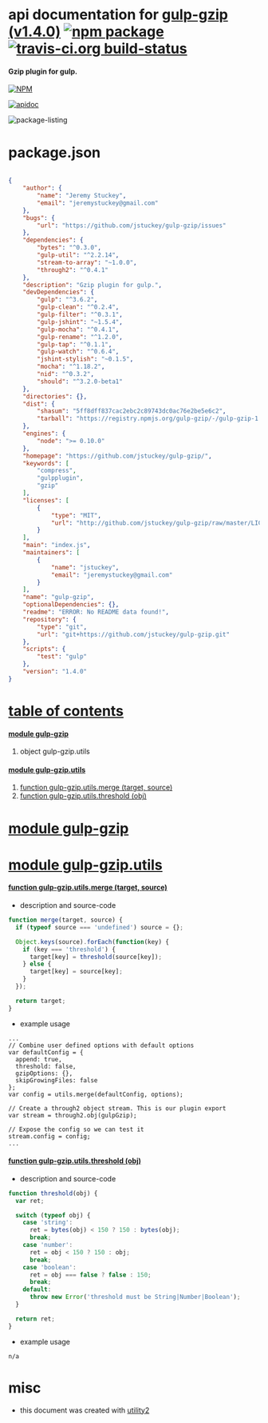 # api documentation for  [gulp-gzip (v1.4.0)](https://github.com/jstuckey/gulp-gzip/)  [![npm package](https://img.shields.io/npm/v/npmdoc-gulp-gzip.svg?style=flat-square)](https://www.npmjs.org/package/npmdoc-gulp-gzip) [![travis-ci.org build-status](https://api.travis-ci.org/npmdoc/node-npmdoc-gulp-gzip.svg)](https://travis-ci.org/npmdoc/node-npmdoc-gulp-gzip)
#### Gzip plugin for gulp.

[![NPM](https://nodei.co/npm/gulp-gzip.png?downloads=true)](https://www.npmjs.com/package/gulp-gzip)

[![apidoc](https://npmdoc.github.io/node-npmdoc-gulp-gzip/build/screen-capture.buildNpmdoc.browser._2Fhome_2Ftravis_2Fbuild_2Fnpmdoc_2Fnode-npmdoc-gulp-gzip_2Ftmp_2Fbuild_2Fapidoc.html.png)](https://npmdoc.github.io/node-npmdoc-gulp-gzip/build..beta..travis-ci.org/apidoc.html)

![package-listing](https://npmdoc.github.io/node-npmdoc-gulp-gzip/build/screen-capture.npmPackageListing.svg)



# package.json

```json

{
    "author": {
        "name": "Jeremy Stuckey",
        "email": "jeremystuckey@gmail.com"
    },
    "bugs": {
        "url": "https://github.com/jstuckey/gulp-gzip/issues"
    },
    "dependencies": {
        "bytes": "^0.3.0",
        "gulp-util": "^2.2.14",
        "stream-to-array": "~1.0.0",
        "through2": "^0.4.1"
    },
    "description": "Gzip plugin for gulp.",
    "devDependencies": {
        "gulp": "^3.6.2",
        "gulp-clean": "^0.2.4",
        "gulp-filter": "^0.3.1",
        "gulp-jshint": "~1.5.4",
        "gulp-mocha": "^0.4.1",
        "gulp-rename": "^1.2.0",
        "gulp-tap": "^0.1.1",
        "gulp-watch": "^0.6.4",
        "jshint-stylish": "~0.1.5",
        "mocha": "^1.18.2",
        "nid": "^0.3.2",
        "should": "^3.2.0-beta1"
    },
    "directories": {},
    "dist": {
        "shasum": "5ff8dff837cac2ebc2c89743dc0ac76e2be5e6c2",
        "tarball": "https://registry.npmjs.org/gulp-gzip/-/gulp-gzip-1.4.0.tgz"
    },
    "engines": {
        "node": ">= 0.10.0"
    },
    "homepage": "https://github.com/jstuckey/gulp-gzip/",
    "keywords": [
        "compress",
        "gulpplugin",
        "gzip"
    ],
    "licenses": [
        {
            "type": "MIT",
            "url": "http://github.com/jstuckey/gulp-gzip/raw/master/LICENSE"
        }
    ],
    "main": "index.js",
    "maintainers": [
        {
            "name": "jstuckey",
            "email": "jeremystuckey@gmail.com"
        }
    ],
    "name": "gulp-gzip",
    "optionalDependencies": {},
    "readme": "ERROR: No README data found!",
    "repository": {
        "type": "git",
        "url": "git+https://github.com/jstuckey/gulp-gzip.git"
    },
    "scripts": {
        "test": "gulp"
    },
    "version": "1.4.0"
}
```



# <a name="apidoc.tableOfContents"></a>[table of contents](#apidoc.tableOfContents)

#### [module gulp-gzip](#apidoc.module.gulp-gzip)
1.  object <span class="apidocSignatureSpan">gulp-gzip.</span>utils

#### [module gulp-gzip.utils](#apidoc.module.gulp-gzip.utils)
1.  [function <span class="apidocSignatureSpan">gulp-gzip.utils.</span>merge (target, source)](#apidoc.element.gulp-gzip.utils.merge)
1.  [function <span class="apidocSignatureSpan">gulp-gzip.utils.</span>threshold (obj)](#apidoc.element.gulp-gzip.utils.threshold)



# <a name="apidoc.module.gulp-gzip"></a>[module gulp-gzip](#apidoc.module.gulp-gzip)



# <a name="apidoc.module.gulp-gzip.utils"></a>[module gulp-gzip.utils](#apidoc.module.gulp-gzip.utils)

#### <a name="apidoc.element.gulp-gzip.utils.merge"></a>[function <span class="apidocSignatureSpan">gulp-gzip.utils.</span>merge (target, source)](#apidoc.element.gulp-gzip.utils.merge)
- description and source-code
```javascript
function merge(target, source) {
  if (typeof source === 'undefined') source = {};

  Object.keys(source).forEach(function(key) {
    if (key === 'threshold') {
      target[key] = threshold(source[key]);
    } else {
      target[key] = source[key];
    }
  });

  return target;
}
```
- example usage
```shell
...
// Combine user defined options with default options
var defaultConfig = {
  append: true,
  threshold: false,
  gzipOptions: {},
  skipGrowingFiles: false
};
var config = utils.merge(defaultConfig, options);

// Create a through2 object stream. This is our plugin export
var stream = through2.obj(gulpGzip);

// Expose the config so we can test it
stream.config = config;
...
```

#### <a name="apidoc.element.gulp-gzip.utils.threshold"></a>[function <span class="apidocSignatureSpan">gulp-gzip.utils.</span>threshold (obj)](#apidoc.element.gulp-gzip.utils.threshold)
- description and source-code
```javascript
function threshold(obj) {
  var ret;

  switch (typeof obj) {
    case 'string':
      ret = bytes(obj) < 150 ? 150 : bytes(obj);
      break;
    case 'number':
      ret = obj < 150 ? 150 : obj;
      break;
    case 'boolean':
      ret = obj === false ? false : 150;
      break;
    default:
      throw new Error('threshold must be String|Number|Boolean');
  }

  return ret;
}
```
- example usage
```shell
n/a
```



# misc
- this document was created with [utility2](https://github.com/kaizhu256/node-utility2)
